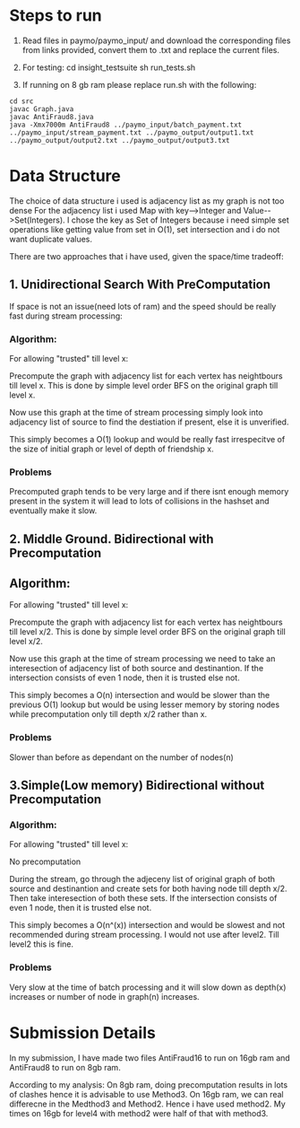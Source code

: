 # Steps to run
1. Read files in paymo/paymo_input/ and download the corresponding files from links provided, convert them to .txt and replace the current files.
2. For testing:
cd insight_testsuite
sh run_tests.sh

2. If running on 8 gb ram please replace run.sh with the following:
```shell
cd src
javac Graph.java 
javac AntiFraud8.java
java -Xmx7000m AntiFraud8 ../paymo_input/batch_payment.txt ../paymo_input/stream_payment.txt ../paymo_output/output1.txt ../paymo_output/output2.txt ../paymo_output/output3.txt
```


# Data Structure
The choice of data structure i used is adjacency list as my graph is not too dense
For the adjacency list i used Map with key-->Integer and Value-->Set(Integers).
I chose the key as Set of Integers because i need simple set operations like getting value from set in O(1), set intersection and i do not want duplicate values.

There are two approaches that i have used, given the space/time tradeoff:

## 1. Unidirectional Search With PreComputation
If space is not an issue(need lots of ram) and the speed should be really fast during stream processing:
### Algorithm:
For allowing "trusted" till level x:

Precompute the graph with adjacency list for each vertex has neightbours till level x. This is done by simple level order BFS on the original graph till level x.

Now use this graph at the time of stream processing simply look into adjacency list of source to find the destiation if present, else it is unverified.

This simply becomes a O(1) lookup and would be really fast irrespecitve of the size of initial graph or level of depth of friendship x.

### Problems
Precomputed graph tends to be very large and if there isnt enough memory present in the system it will lead to lots of collisions in the hashset and eventually make it slow.


## 2. Middle Ground. Bidirectional with Precomputation
## Algorithm:

For allowing "trusted" till level x:

Precompute the graph with adjacency list for each vertex has neightbours till level x/2. This is done by simple level order BFS on the original graph till level x/2.

Now use this graph at the time of stream processing we need to take an interesection of adjacency list of both source and destinantion. If the intersection consists of even 1 node, then it is trusted else not.

This simply becomes a O(n) intersection and would be slower than the previous O(1) lookup but would be using lesser memory by storing nodes while precomputation only till depth x/2 rather than x.

### Problems
Slower than before as dependant on the number of nodes(n)

## 3.Simple(Low memory) Bidirectional without Precomputation
### Algorithm:

For allowing "trusted" till level x:

No precomputation

During the stream, go through the adjeceny list of original graph of both source and destinantion and create sets for both having node till depth x/2. Then take interesection of both these sets. If the intersection consists of even 1 node, then it is trusted else not.

This simply becomes a O(n^(x)) intersection and would be slowest and not recommended during stream processing.
I would not use after level2. Till level2 this is fine.

### Problems
Very slow at the time of batch processing and it will slow down as depth(x) increases or number of node in graph(n) increases.


# Submission Details
In my submission, I have made two files AntiFraud16 to run on 16gb ram and AntiFraud8 to run on 8gb ram.

According to my analysis:
On 8gb ram, doing precomputation results in lots of clashes hence it is advisable to use Method3.
On 16gb ram, we can real differecne in the Medthod3 and Method2. Hence i have used method2.
My times on 16gb for level4 with method2 were half of that with method3.





